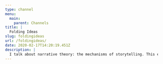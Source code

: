 ```yaml
---
type: channel
menu:
  main:
    parent: Channels
title: |
  Folding Ideas
slug: foldingideas
url: /foldingideas/
date: 2020-02-17T14:20:19.451Z
description: |
  I talk about narrative theory: the mechanisms of storytelling. This encompasses the wider communications theories about the way that we process information.
---
```

